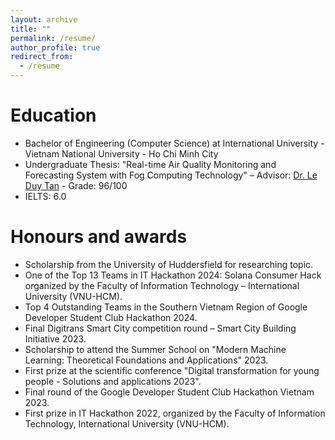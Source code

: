 ```yaml
---
layout: archive
title: ""
permalink: /resume/
author_profile: true
redirect_from:
  - /resume
---
```


Education
======
* Bachelor of Engineering (Computer Science) at International University - Vietnam National University - Ho Chi Minh City
* Undergraduate Thesis: "Real-time Air Quality Monitoring and Forecasting System with Fog Computing Technology" – Advisor: [Dr. Le Duy Tan](https://www.leduytanit.com/) - Grade: 96/100
* IELTS: 6.0


Honours and awards
======
* Scholarship from the University of Huddersfield for researching topic.
* One of the Top 13 Teams in IT Hackathon 2024: Solana Consumer Hack organized by the Faculty of Information Technology – International University (VNU-HCM).
* Top 4 Outstanding Teams in the Southern Vietnam Region of Google Developer Student Club Hackathon 2024.
* Final Digitrans Smart City competition round – Smart City Building Initiative 2023.
* Scholarship to attend the Summer School on "Modern Machine Learning: Theoretical Foundations
and Applications" 2023.
* First prize at the scientific conference "Digital transformation for young people - Solutions and
applications 2023".
* Final round of the Google Developer Student Club Hackathon Vietnam 2023.
* First prize in IT Hackathon 2022, organized by the Faculty of Information Technology, International
University (VNU-HCM).




<!-- <embed src="/images/cer/CV_LeNguyenBinhNguyen.pdf" width="100%" height="600px" type="application/pdf"> -->



<!-- Projects
======

| Title            | Year   |                                                              |
| --------         | ------ | ------------------------------------------------------------ |
| [Bachelor Project: Real-time Air Quality Monitoring and Forecasting System with Fog Computing Technology](https://github.com/Nguyenle23/AIAir-Quality-System)    | 2023   | It investigates a fog computing-based air quality monitoring system using low-cost real-time sensors. The integration of open-source projects like ThingsBoard and OpenStreetMap has enabled real-time data display on web and mobile platforms. Predicting air quality in the next hour at 5-minute intervals using LSTM model.                          |
| [GDSC Hackathon: Petties](https://github.com/Nguyenle23/Petties-GDSC)    | 2023   | Developing a software application that leverages Google's suite of services to facilitate the connection between pet owners and caretakers during the owners' periods ofunavailability. |
| [Internet of Things Project: An	AIoT Smart Parking System](https://github.com/Nguyenle23/Internet-of-Things-Project)     | 2022   | This work implements a sophisticated Deep Learning library-based license plate recognition mechanism. Developed a web interface and mobile app for smart parking system user interaction. This study aims to develop a prototype model for identifying and scanning license plates using IoT devices. |
| [NetCentric Project: Stocking Microservices](https://github.com/Nguyenle23/Stocking-Microservices)    | 2022   | The concept of microservices was implemented in the development of a server utilizing two different programming languages. The implementation of a Golang server is proposed to handle the authentication and authorization processes for users prior to accessing the dashboard and engaging in stock trading activities. The NodeJS server is designed to efficiently manage several users who using the application for stock trading purposes. |
| [Web Application Project: Stocking Microservices](https://github.com/Nguyenle23/WAD-Project-Course)    | 2021   | The full-stack responsibility for this project includes building the web application's server infrastructure and user and management interfaces. Momo, a popular payment mechanism in Vietnam, has been used to improve user payment capabilities by scanning QR codes. | -->